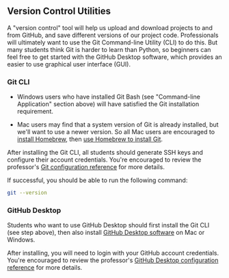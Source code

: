
## Version Control Utilities

A "version control" tool will help us upload and download projects to and from GitHub, and save different versions of our project code. Professionals will ultimately want to use the Git Command-line Utility (CLI) to do this. But many students think Git is harder to learn than Python, so beginners can feel free to get started with the GitHub Desktop software, which provides an easier to use graphical user interface (GUI).

### Git CLI

  + Windows users who have installed Git Bash (see "Command-line Application" section above) will have satisfied the Git installation requirement.

  + Mac users may find that a system version of Git is already installed, but we'll want to use a newer version. So all Mac users are encouraged to [install Homebrew](/notes/clis/brew.md), then [use Homebrew to install Git](/notes/clis/git.md#installation-on-mac).

After installing the Git CLI, all students should generate SSH keys and configure their account credentials. You're encouraged to review the professor's [Git configuration reference](/notes/clis/git.md#configuration) for more details.

If successful, you should be able to run the following command:

```sh
git --version
```

### GitHub Desktop

Students who want to use GitHub Desktop should first install the Git CLI (see step above), then also install [GitHub Desktop software](https://desktop.github.com/) on Mac or Windows.

After installing, you will need to login with your GitHub account credentials. You're encouraged to review the professor's [GitHub Desktop configuration reference](/notes/devtools/github-desktop.md#configuration) for more details.
